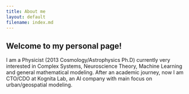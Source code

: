 ```yaml
---
title: About me
layout: default
filename: index.md
--- 
```


## Welcome to my personal page!

I am a Physicist (2013 Cosmology/Astrophysics Ph.D) currently very interested in Complex Systems, Neuroscience Theory, Machine Learning and general mathematical modeling. After an academic journey, now I am CTO/CDO at Kognita Lab, an AI company with main focus on urban/geospatial modeling.